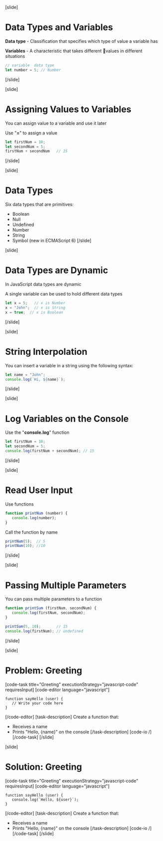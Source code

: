 [slide]
# Data Types and Variables
**Data type** - Classification that specifies which type of value a variable has

**Variables** - A characteristic that takes different values in different situations
```js
// variable  data type
let number = 5; // Number
```
[/slide]

[slide]
# Assigning Values to Variables
You can assign value to a variable and use it later

Use "**=**" to assign a value

```js
let firstNum = 10;
let secondNum = 5;
firstNum + secondNum   // 15
```
[/slide]

[slide]
# Data Types
Six data types that are primitives:

* Boolean         
* Null                
* Undefined    
* Number        
* String            
* Symbol (new in ECMAScript 6)
[/slide]

[slide]
# Data Types are Dynamic
In JavaScript data types are dynamic

A single variable can be used to hold different data types

```js
let x = 5;   // x is Number
x = "John";  // x is String
x = true;  // x is Boolean
```
[/slide]

[slide]
# String Interpolation
You can insert a variable in a string using the following syntax:

```js
let name = "John"; 
console.log(`Hi, ${name}`);
```
[/slide]

[slide]
# Log Variables on the Console
Use the "**console.log**" function

```js
let firstNum = 10;
let secondNum = 5;
console.log(firstNum + secondNum); // 15
```
[/slide]

[slide]
# Read User Input
Use functions

```js
function printNum (number) {
   console.log(number);
}
```

Call the function by name

```js
printNum(5);  // 5
printNum(10); //10
```

[/slide]

[slide]
# Passing Multiple Parameters
You can pass multiple parameters to a function

```js
function printSum (firstNum, secondNum) {
   console.log(firstNum, secondNum);
}

printSum(5, 10);       // 15
console.log(firstNum); // undefined
```

[/slide]

[slide]
# Problem: Greeting
[code-task title="Greeting" executionStrategy="javascript-code" requiresInput]
[code-editor language="javascript"]
```
function sayHello (user) {
   // Write your code here
}
```
[/code-editor]
[task-description]
Create a function that:

* Receives a name
* Prints "Hello, \{name\}" on the console
[/task-description]
[code-io /]
[/code-task]
[/slide]

[slide]
# Solution: Greeting
[code-task title="Greeting" executionStrategy="javascript-code" requiresInput]
[code-editor language="javascript"]
```
function sayHello (user) {
   console.log(`Hello, ${user}`);
}
```
[/code-editor]
[task-description]
Create a function that:

* Receives a name
* Prints "Hello, \{name\}" on the console
[/task-description]
[code-io /]
[/code-task]
[/slide]

